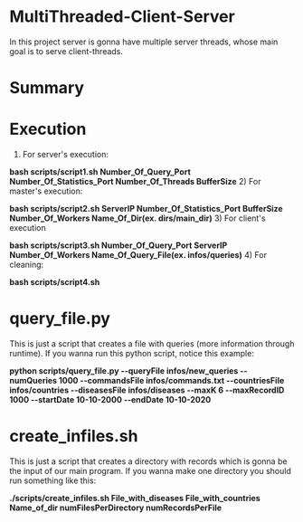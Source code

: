 # MultiThreaded-Client-Server
In this project server is gonna have multiple server threads, whose main goal is to serve client-threads.

# Summary

# Execution 
1) For server's execution:

**bash scripts/script1.sh Number_Of_Query_Port Number_Of_Statistics_Port Number_Of_Threads BufferSize**
2) For master's execution:

**bash scripts/script2.sh ServerIP Number_Of_Statistics_Port BufferSize Number_Of_Workers Name_Of_Dir(ex. dirs/main_dir)**
3) For client's execution

**bash scripts/script3.sh Number_Of_Query_Port ServerIP Number_Of_Workers Name_Of_Query_File(ex. infos/queries)**
4) For cleaning:

**bash scripts/script4.sh**

# query_file.py 
This is just a script that creates a file with queries (more information through runtime). If you wanna run this python script, notice this example:

**python scripts/query_file.py --queryFile infos/new_queries --numQueries 1000 --commandsFile infos/commands.txt 
--countriesFile infos/countries --diseasesFile infos/diseases --maxK 6 --maxRecordID 1000 --startDate 10-10-2000 --endDate 10-10-2020**

# create_infiles.sh 
This is just a script that creates a directory with records which is gonna be the input of our main program. 
If you wanna make one directory you should run something like this:

**./scripts/create_infiles.sh File_with_diseases File_with_countries Name_of_dir numFilesPerDirectory numRecordsPerFile**

